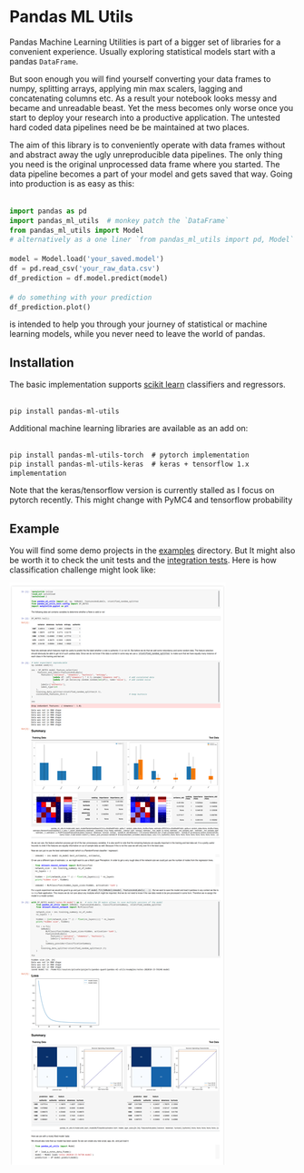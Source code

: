 # Pandas ML Utils

Pandas Machine Learning Utilities is part of a bigger set of libraries for a convenient experience. Usually exploring
statistical models start with a pandas `DataFrame`. 

But soon enough you will find yourself converting your data frames to numpy, splitting arrays, applying min
max scalers, lagging and concatenating columns etc. As a result your notebook looks messy and became and 
unreadable beast. Yet the mess becomes only worse once you start to deploy your research into a productive
application. The untested hard coded data pipelines need be be maintained at two places. 

The aim of this library is to conveniently operate with data frames without and abstract away the ugly unreproducible 
data pipelines. The only thing you need is the original unprocessed data frame where you started.
The data pipeline becomes a part of your model and gets saved that way. Going into production is as easy as 
this:

```python

import pandas as pd
import pandas_ml_utils  # monkey patch the `DataFrame`
from pandas_ml_utils import Model
# alternatively as a one liner `from pandas_ml_utils import pd, Model` 

model = Model.load('your_saved.model')
df = pd.read_csv('your_raw_data.csv')
df_prediction = df.model.predict(model)

# do something with your prediction
df_prediction.plot()
``` 


is intended to help you through your journey of statistical or machine learning models, 
while you never need to leave the world of pandas.

## Installation
The basic implementation supports [scikit learn][e1] classifiers and regressors.
```shell script

pip install pandas-ml-utils
```

Additional machine learning libraries are available as an add on:
```shell script

pip install pandas-ml-utils-torch  # pytorch implementation
pip install pandas-ml-utils-keras  # keras + tensorflow 1.x implementation
```

Note that the keras/tensorflow version is currently stalled as I focus on pytorch recently. This might change
with PyMC4 and tensorflow probability
 
## Example
You will find some demo projects in the [examples][ghl1] directory. But It might also be worth it to check
the unit tests and the [integration tests][ghl2]. Here is how classification challenge
might look like:
  
![Classification Example][ghi1]


[e1]: https://scikit-learn.org/stable/
[ghl1]: ./examles/
[ghl2]: ../pandas-ml-1ntegration-test
[ghi1]: ../.readme/images/classification.png

